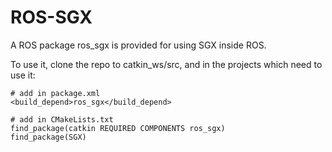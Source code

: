 # ROS-SGX

A ROS package ros_sgx is provided for using SGX inside ROS.

To use it, clone the repo to catkin_ws/src, and in the projects which need to use it:
```
# add in package.xml
<build_depend>ros_sgx</build_depend>

# add in CMakeLists.txt
find_package(catkin REQUIRED COMPONENTS ros_sgx)
find_package(SGX)
```
